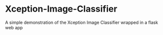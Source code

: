 # Xception-Image-Classifier

A simple demonstration of the Xception Image Classifier wrapped in a flask web app
